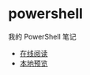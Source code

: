 # powershell

我的 PowerShell 笔记

- [在线阅读](https://yanxyz.github.io/powershell/)
- [本地预览](https://yanxyz.github.io/github/github-pages/preview/)
